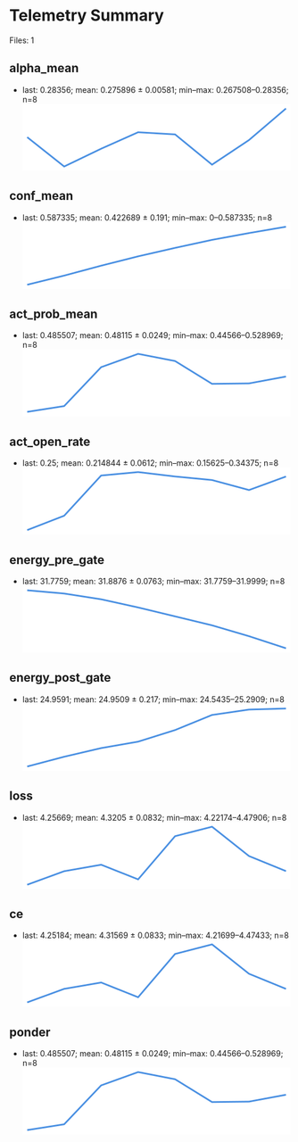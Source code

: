 # Telemetry Summary

Files: 1

## alpha_mean
- last: 0.28356; mean: 0.275896 ± 0.00581; min–max: 0.267508–0.28356; n=8
![](sparks/alpha_mean.svg)

## conf_mean
- last: 0.587335; mean: 0.422689 ± 0.191; min–max: 0–0.587335; n=8
![](sparks/conf_mean.svg)

## act_prob_mean
- last: 0.485507; mean: 0.48115 ± 0.0249; min–max: 0.44566–0.528969; n=8
![](sparks/act_prob_mean.svg)

## act_open_rate
- last: 0.25; mean: 0.214844 ± 0.0612; min–max: 0.15625–0.34375; n=8
![](sparks/act_open_rate.svg)

## energy_pre_gate
- last: 31.7759; mean: 31.8876 ± 0.0763; min–max: 31.7759–31.9999; n=8
![](sparks/energy_pre_gate.svg)

## energy_post_gate
- last: 24.9591; mean: 24.9509 ± 0.217; min–max: 24.5435–25.2909; n=8
![](sparks/energy_post_gate.svg)

## loss
- last: 4.25669; mean: 4.3205 ± 0.0832; min–max: 4.22174–4.47906; n=8
![](sparks/loss.svg)

## ce
- last: 4.25184; mean: 4.31569 ± 0.0833; min–max: 4.21699–4.47433; n=8
![](sparks/ce.svg)

## ponder
- last: 0.485507; mean: 0.48115 ± 0.0249; min–max: 0.44566–0.528969; n=8
![](sparks/ponder.svg)
